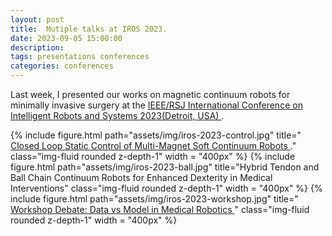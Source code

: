 ```yaml
---
layout: post
title:  Mutiple talks at IROS 2023.
date: 2023-09-05 15:00:00
description: 
tags: presentations conferences
categories: conferences
---
```

Last week, I presented our works on magnetic continuum robots for minimally invasive surgery at the 
<a href='https://ieee-iros.org/'> IEEE/RSJ International Conference on Intelligent Robots and Systems 
2023(Detroit, USA) </a>.

{% include figure.html path="assets/img/iros-2023-control.jpg" title="<a href='https://ieeexplore.ieee.org/abstract/document/10121625'> Closed Loop Static Control of Multi-Magnet Soft Continuum Robots 
</a>." class="img-fluid rounded z-depth-1" width = "400px" %}
{% include figure.html path="assets/img/iros-2023-ball.jpg" title="Hybrid Tendon and Ball Chain Continuum Robots for Enhanced Dexterity in Medical Interventions" class="img-fluid rounded z-depth-1" width = "400px" %}
{% include figure.html path="assets/img/iros-2023-workshop.jpg" title="<a href='https://medrob-workshop.github.io/'> Workshop Debate: Data vs Model in Medical Robotics </a>" class="img-fluid rounded z-depth-1" width = "400px" %}
